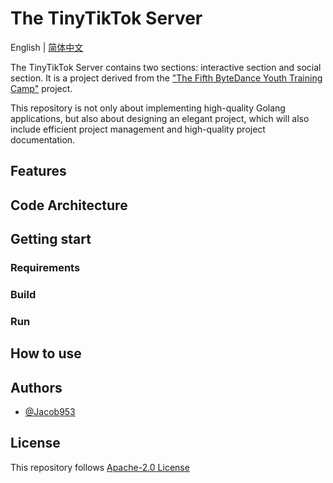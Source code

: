 # The TinyTikTok Server

English | [简体中文](README.zh.md)

The TinyTikTok Server contains two sections: interactive section and social section. It is a project derived from the 
["The Fifth ByteDance Youth Training Camp"](https://juejin.cn/post/7171281874357059592 "https://juejin.cn/post/7171281874357059592") project.

This repository is not only about implementing high-quality Golang applications, 
but also about designing an elegant project, which will also include efficient project management and high-quality project documentation.

## Features

<!-- Tell others the features of this project -->

## Code Architecture

<!-- Describe architecture of this project -->

## Getting start

### Requirements

<!-- Describe packages, tools and everything we needed here -->

### Build

<!-- Describe how to build this project -->

### Run

<!-- Describe how to run this project -->

## How to use

<!-- Place user documents here -->

## Authors

- [@Jacob953](https://github.com/Jacob953)

## License

This repository follows [Apache-2.0 License](LICENSE)
